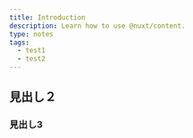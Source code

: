 ```yaml
---
title: Introduction
description: Learn how to use @nuxt/content.
type: notes
tags:
  - test1
  - test2
---
```


## 見出し２

### 見出し3
